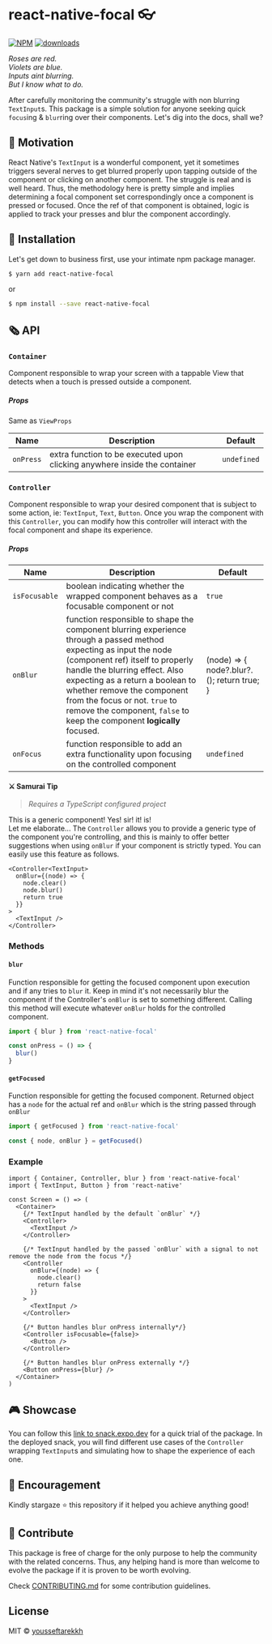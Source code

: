 # react-native-focal 👓

[![NPM](https://img.shields.io/npm/v/react-native-focal.svg)](https://www.npmjs.com/package/react-native-focal)
[![downloads](https://img.shields.io/npm/dm/react-native-focal.svg)](https://www.npmjs.com/package/react-native-focal)

_Roses are red._\
_Violets are blue._\
_Inputs aint blurring._\
_But I know what to do._

After carefully monitoring the community's struggle with non blurring `TextInput`s. This package is a simple solution for anyone seeking quick `focus`ing & `blur`ring over their components. Let's dig into the docs, shall we?

## 🍏 Motivation

React Native's `TextInput` is a wonderful component, yet it sometimes triggers several nerves to get blurred properly upon tapping outside of the component or clicking on another component. The struggle is real and is well heard. Thus, the methodology here is pretty simple and implies determining a focal component set correspondingly once a component is pressed or focused. Once the ref of that component is obtained, logic is applied to track your presses and blur the component accordingly.

## 🛫 Installation

Let's get down to business first, use your intimate npm package manager.

```bash
$ yarn add react-native-focal
```

or

```bash
$ npm install --save react-native-focal
```

## 🗞️ API

### `Container`

Component responsible to wrap your screen with a tappable View that detects when a touch is pressed outside a component.

##### Props

Same as `ViewProps`

| Name      | Description                                                               | Default     |
| --------- | ------------------------------------------------------------------------- | ----------- |
| `onPress` | extra function to be executed upon clicking anywhere inside the container | `undefined` |

### `Controller`

Component responsible to wrap your desired component that is subject to some action, ie: `TextInput`, `Text`, `Button`.
Once you wrap the component with this `Controller`, you can modify how this controller will interact with the focal component and shape its experience.

##### Props

| Name          | Description                                                                                                                                                                                                                                                                                                                                                         | Default                                    |
| ------------- | ------------------------------------------------------------------------------------------------------------------------------------------------------------------------------------------------------------------------------------------------------------------------------------------------------------------------------------------------------------------- | ------------------------------------------ |
| `isFocusable` | boolean indicating whether the wrapped component behaves as a focusable component or not                                                                                                                                                                                                                                                                            | `true`                                     |
| `onBlur`      | function responsible to shape the component blurring experience through a passed method expecting as input the node (component ref) itself to properly handle the blurring effect. Also expecting as a return a boolean to whether remove the component from the focus or not. `true` to remove the component, `false` to keep the component **logically** focused. | (node) => { node?.blur?.(); return true; } |
| `onFocus`     | function responsible to add an extra functionality upon focusing on the controlled component                                                                                                                                                                                                                                                                        | `undefined`                                |

#### ⚔️ Samurai Tip

> _Requires a TypeScript configured project_

This is a generic component! Yes! sir! it! is!\
Let me elaborate... The `Controller` allows you to provide a generic type of the component you're controlling, and this is mainly to offer better suggestions when using `onBlur` if your component is strictly typed. You can easily use this feature as follows.

```tsx
<Controller<TextInput>
  onBlur={(node) => {
    node.clear()
    node.blur()
    return true
  }}
>
  <TextInput />
</Controller>
```

### Methods

#### `blur`

Function responsible for getting the focused component upon execution and if any tries to `blur` it. Keep in mind it's not necessarily blur the component if the Controller's `onBlur` is set to something different. Calling this method will execute whatever `onBlur` holds for the controlled component.

```ts
import { blur } from 'react-native-focal'

const onPress = () => {
  blur()
}
```

#### `getFocused`

Function responsible for getting the focused component. Returned object has a `node` for the actual ref and `onBlur` which is the string passed through `onBlur`

```ts
import { getFocused } from 'react-native-focal'

const { node, onBlur } = getFocused()
```

### Example

```tsx
import { Container, Controller, blur } from 'react-native-focal'
import { TextInput, Button } from 'react-native'

const Screen = () => (
  <Container>
    {/* TextInput handled by the default `onBlur` */}
    <Controller>
      <TextInput />
    </Controller>

    {/* TextInput handled by the passed `onBlur` with a signal to not remove the node from the focus */}
    <Controller
      onBlur={(node) => {
        node.clear()
        return false
      }}
    >
      <TextInput />
    </Controller>

    {/* Button handles blur onPress internally*/}
    <Controller isFocusable={false}>
      <Button />
    </Controller>

    {/* Button handles blur onPress externally */}
    <Button onPress={blur} />
  </Container>
)
```

## 🎮 Showcase

You can follow this [link to snack.expo.dev](https://snack.expo.dev/@yousseftarek/react-native-focal) for a quick trial of the package. In the deployed snack, you will find different use cases of the `Controller` wrapping `TextInput`s and simulating how to shape the experience of each one.

## 🌟 Encouragement

Kindly stargaze ⭐ this repository if it helped you achieve anything good!

## 👏 Contribute

This package is free of charge for the only purpose to help the community with the related concerns. Thus, any helping hand is more than welcome to evolve the package if it is proven to be worth evolving.

Check [CONTRIBUTING.md](CONTRIBUTING.md) for some contribution guidelines.

## License

MIT © [yousseftarekkh](https://github.com/yousseftarekkh)
